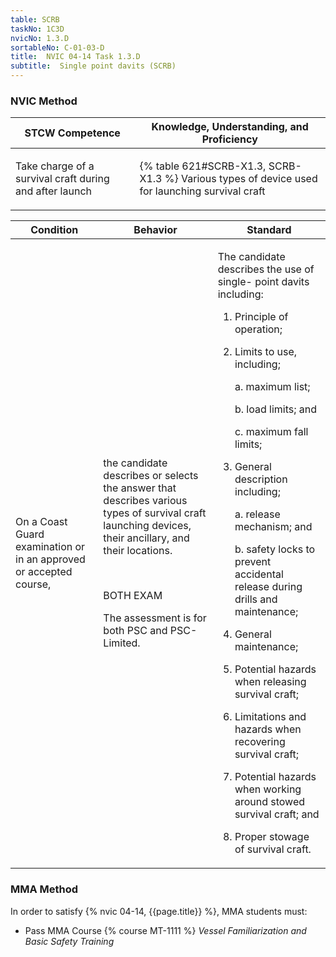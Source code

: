 ```yaml
---
table: SCRB
taskNo: 1C3D
nvicNo: 1.3.D 
sortableNo: C-01-03-D
title:  NVIC 04-14 Task 1.3.D 
subtitle:  Single point davits (SCRB)
---
```






### NVIC Method

<a style="display:none;" onclick="togglevisibility('nvic_methods')" >Show NVIC method.</a>

<div id='nvic_methods' class='show'>

<table>
<thead>
<tr>
<th class='forty'> STCW Competence </th>
<th class='sixty'> Knowledge, Understanding, and Proficiency </th>
</tr>
</thead>

<tbody>
<tr><td markdown='1'>

Take charge of a survival craft during and after launch

</td><td markdown='1'>

{% table 621#SCRB-X1.3, SCRB-X1.3 %} Various types of device used for launching survival craft

</td></tr>


</tbody>
</table>


<table>
<thead>
<tr><th class='twenty'>  Condition </th><th class='twenty'> Behavior </th><th  class='sixty'>Standard </th></tr>
</thead>
<tbody >



<tr><td markdown='1'>

On a Coast Guard examination or in an approved or accepted course,

</td><td markdown='1'>

the candidate describes or selects the answer that describes various types of survival craft launching devices, their ancillary, and their locations.

<br>

<div class="tooltip" markdown='1'>

BOTH
EXAM

The assessment is for both PSC and PSC-Limited.

</div>


</td><td markdown='1'>

The candidate describes the use of single- point davits including:

1. Principle of operation;
2. Limits to use, including;

     a. maximum list;

     b. load limits; and 

     c. maximum fall limits;

3. General description including;

     a. release mechanism; and

     b. safety locks to prevent accidental release during drills and maintenance;

4. General maintenance;
5. Potential hazards when releasing survival craft;
6. Limitations and hazards when recovering survival craft;
7. Potential hazards when working around stowed survival craft; and 
8. Proper stowage of survival craft. 

</td></tr>
</tbody>
</table>
</div>


### MMA Method

In order to satisfy  {% nvic 04-14, {{page.title}}  %}, MMA students must:

* Pass MMA Course {% course MT-1111 %}  *Vessel Familiarization and Basic Safety Training*